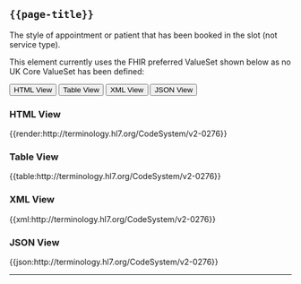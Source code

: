 ## <code>{{page-title}}</code>

The style of appointment or patient that has been booked in the slot (not service type).

This element currently uses the FHIR preferred ValueSet shown below as no UK Core ValueSet has been defined:

<div class="tab">
 <button class="tablinks active" onclick="openTab(event, 'HTML View')">HTML View</button>
 <button class="tablinks" onclick="openTab(event, 'Table View')">Table View</button>
  <button class="tablinks" onclick="openTab(event, 'XML View')">XML View</button>
  <button class="tablinks" onclick="openTab(event, 'JSON View')">JSON View</button>
</div>

<div id="HTML View" class="tabcontent" style="display:block">
  <h3>HTML View</h3>
{{render:http://terminology.hl7.org/CodeSystem/v2-0276}}
</div>

<div id="Table View" class="tabcontent">
  <h3>Table View</h3>
{{table:http://terminology.hl7.org/CodeSystem/v2-0276}}
</div>

<div id="XML View" class="tabcontent">
  <h3>XML View</h3>
{{xml:http://terminology.hl7.org/CodeSystem/v2-0276}}
</div>

<div id="JSON View" class="tabcontent">
  <h3>JSON View</h3>
{{json:http://terminology.hl7.org/CodeSystem/v2-0276}}
</div>

---
